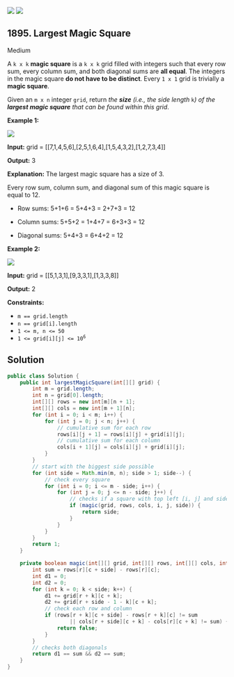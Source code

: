 [![](https://img.shields.io/github/stars/javadev/LeetCode-in-Java?label=Stars&style=flat-square)](https://github.com/javadev/LeetCode-in-Java)
[![](https://img.shields.io/github/forks/javadev/LeetCode-in-Java?label=Fork%20me%20on%20GitHub%20&style=flat-square)](https://github.com/javadev/LeetCode-in-Java/fork)

## 1895\. Largest Magic Square

Medium

A `k x k` **magic square** is a `k x k` grid filled with integers such that every row sum, every column sum, and both diagonal sums are **all equal**. The integers in the magic square **do not have to be distinct**. Every `1 x 1` grid is trivially a **magic square**.

Given an `m x n` integer `grid`, return _the **size** (i.e., the side length_ `k`_) of the **largest magic square** that can be found within this grid_.

**Example 1:**

![](https://assets.leetcode.com/uploads/2021/05/29/magicsquare-grid.jpg)

**Input:** grid = \[\[7,1,4,5,6],[2,5,1,6,4],[1,5,4,3,2],[1,2,7,3,4]]

**Output:** 3

**Explanation:** The largest magic square has a size of 3.

Every row sum, column sum, and diagonal sum of this magic square is equal to 12.

- Row sums: 5+1+6 = 5+4+3 = 2+7+3 = 12

- Column sums: 5+5+2 = 1+4+7 = 6+3+3 = 12

- Diagonal sums: 5+4+3 = 6+4+2 = 12 

**Example 2:**

![](https://assets.leetcode.com/uploads/2021/05/29/magicsquare2-grid.jpg)

**Input:** grid = \[\[5,1,3,1],[9,3,3,1],[1,3,3,8]]

**Output:** 2 

**Constraints:**

*   `m == grid.length`
*   `n == grid[i].length`
*   `1 <= m, n <= 50`
*   <code>1 <= grid[i][j] <= 10<sup>6</sup></code>

## Solution

```java
public class Solution {
    public int largestMagicSquare(int[][] grid) {
        int m = grid.length;
        int n = grid[0].length;
        int[][] rows = new int[m][n + 1];
        int[][] cols = new int[m + 1][n];
        for (int i = 0; i < m; i++) {
            for (int j = 0; j < n; j++) {
                // cumulative sum for each row
                rows[i][j + 1] = rows[i][j] + grid[i][j];
                // cumulative sum for each column
                cols[i + 1][j] = cols[i][j] + grid[i][j];
            }
        }
        // start with the biggest side possible
        for (int side = Math.min(m, n); side > 1; side--) {
            // check every square
            for (int i = 0; i <= m - side; i++) {
                for (int j = 0; j <= n - side; j++) {
                    // checks if a square with top left [i, j] and side length is magic
                    if (magic(grid, rows, cols, i, j, side)) {
                        return side;
                    }
                }
            }
        }
        return 1;
    }

    private boolean magic(int[][] grid, int[][] rows, int[][] cols, int r, int c, int side) {
        int sum = rows[r][c + side] - rows[r][c];
        int d1 = 0;
        int d2 = 0;
        for (int k = 0; k < side; k++) {
            d1 += grid[r + k][c + k];
            d2 += grid[r + side - 1 - k][c + k];
            // check each row and column
            if (rows[r + k][c + side] - rows[r + k][c] != sum
                    || cols[r + side][c + k] - cols[r][c + k] != sum) {
                return false;
            }
        }
        // checks both diagonals
        return d1 == sum && d2 == sum;
    }
}
```